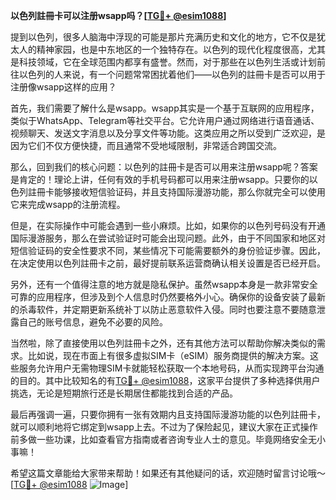 **以色列註冊卡可以注册wsapp吗？[[TG💪+ @esim1088](https://t.me/s/esim1088)]**

提到以色列，很多人脑海中浮现的可能是那片充满历史和文化的地方，它不仅是犹太人的精神家园，也是中东地区的一个独特存在。以色列的现代化程度很高，尤其是科技领域，它在全球范围内都享有盛誉。然而，对于那些在以色列生活或计划前往以色列的人来说，有一个问题常常困扰着他们——以色列的註冊卡是否可以用于注册像wsapp这样的应用？

首先，我们需要了解什么是wsapp。wsapp其实是一个基于互联网的应用程序，类似于WhatsApp、Telegram等社交平台。它允许用户通过网络进行语音通话、视频聊天、发送文字消息以及分享文件等功能。这类应用之所以受到广泛欢迎，是因为它们不仅方便快捷，而且通常不受地域限制，非常适合跨国交流。

那么，回到我们的核心问题：以色列的註冊卡是否可以用来注册wsapp呢？答案是肯定的！理论上讲，任何有效的手机号码都可以用来注册wsapp。只要你的以色列註冊卡能够接收短信验证码，并且支持国际漫游功能，那么你就完全可以使用它来完成wsapp的注册流程。

但是，在实际操作中可能会遇到一些小麻烦。比如，如果你的以色列号码没有开通国际漫游服务，那么在尝试验证时可能会出现问题。此外，由于不同国家和地区对短信验证码的安全性要求不同，某些情况下可能需要额外的身份验证步骤。因此，在决定使用以色列註冊卡之前，最好提前联系运营商确认相关设置是否已经开启。

另外，还有一个值得注意的地方就是隐私保护。虽然wsapp本身是一款非常安全可靠的应用程序，但涉及到个人信息时仍然要格外小心。确保你的设备安装了最新的杀毒软件，并定期更新系统补丁以防止恶意软件入侵。同时也要注意不要随意泄露自己的账号信息，避免不必要的风险。

当然啦，除了直接使用以色列註冊卡之外，还有其他方法可以帮助你解决类似的需求。比如说，现在市面上有很多虚拟SIM卡（eSIM）服务商提供的解决方案。这些服务允许用户无需物理SIM卡就能轻松获取一个本地号码，从而实现跨平台沟通的目的。其中比较知名的有[TG💪+ @esim1088](https://t.me/s/esim1088)，这家平台提供了多种选择供用户挑选，无论是短期旅行还是长期居住都能找到合适的产品。

最后再强调一遍，只要你拥有一张有效期内且支持国际漫游功能的以色列註冊卡，就可以顺利地将它绑定到wsapp上去。不过为了保险起见，建议大家在正式操作前多做一些功课，比如查看官方指南或者咨询专业人士的意见。毕竟网络安全无小事嘛！

希望这篇文章能给大家带来帮助！如果还有其他疑问的话，欢迎随时留言讨论哦～ [[TG💪+ @esim1088](https://t.me/s/esim1088) ![Image](https://i.postimg.cc/4NQfJmqS/Snipaste-2025-05-13-00-14-12.png)]